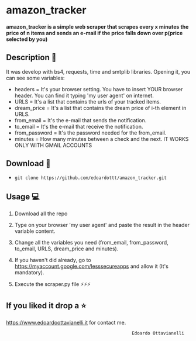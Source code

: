 # amazon_tracker

#### amazon_tracker is a simple web scraper that scrapes every x minutes the price of n items and sends an e-mail if the price falls down over p(price selected by you)

Description :mega:
------

It was develop with bs4, requests, time and smtplib libraries. Opening it, you can see some variables:
  - headers = It's your browser setting. You have to insert YOUR browser header. You can find it typing 'my user agent' on internet.
  - URLS = It's a list that contains the urls of your tracked items.
  - dream_price = It's a list that contains the dream price of i-th element in URLS.
  - from_email = It's the e-mail that sends the notification.
  - to_email = It's the e-mail that receive the notification.
  - from_password = It's the password needed for the from_email.
  - minutes = How many minutes between a check and the next.
  IT WORKS ONLY WITH GMAIL ACCOUNTS

Download :satellite:
------

- `git clone https://github.com/edoardottt/amazon_tracker.git`


Usage :computer:
------

1) Download all the repo

2) Type on your browser 'my user agent' and paste the result in the header variable content.

3) Change all the variables you need (from_email, from_password, to_email, URLS, dream_price and minutes). 

4) If you haven't did already, go to https://myaccount.google.com/lesssecureapps and allow it (It's mandatory).

5) Execute the scraper.py file
:zap::zap::zap:

If you liked it drop a :star:
-------

https://www.edoardoottavianelli.it for contact me.

                                                    Edoardo Ottavianelli
      
  
